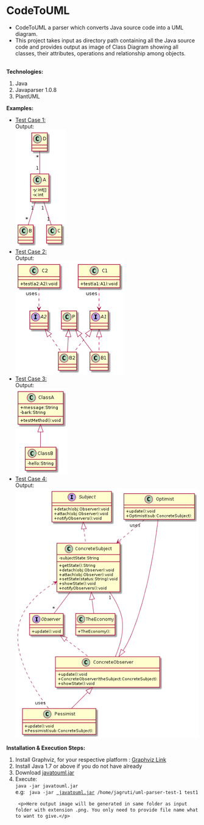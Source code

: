 # CodeToUML
<ul>
<li>CodeToUML a parser which converts Java source code into a UML diagram. </li>
<li>This project takes input as directory path containing all the Java source code and provides output as image of Class Diagram showing all classes, their attributes, operations and relationship among objects. </li>
</ul>
<br/>
<b>Technologies:</b>
<ol>
<li> Java</li>
<li> Javaparser 1.0.8</li>
<li> PlantUML</li>
</ol>

<b> Examples:</b>
<ul>
<li><a href="https://github.com/jagrutipatil/CodeToUML/blob/master/testcases/uml-parser-test-1.zip">Test Case 1:</a>
<br/>Output:<br/>
<img src="https://github.com/jagrutipatil/CodeToUML/blob/master/testcases/output/test1.png">
</li>
<li><a href="https://github.com/jagrutipatil/CodeToUML/blob/master/testcases/uml-parser-test-2.zip">Test Case 2:</a>
<br/>Output:<br/>
<img src="https://github.com/jagrutipatil/CodeToUML/blob/master/testcases/output/test2.png">
</li>
<li><a href="https://github.com/jagrutipatil/CodeToUML/blob/master/testcases/uml-parser-test-3.zip">Test Case 3:</a>
<br/>Output:<br/>
<img src="https://github.com/jagrutipatil/CodeToUML/blob/master/testcases/output/test3.png">
</li>
<li><a href="https://github.com/jagrutipatil/CodeToUML/blob/master/testcases/uml-parser-test-4.zip">Test Case 4:</a>
<br/>Output:<br/>
<img src="https://github.com/jagrutipatil/CodeToUML/blob/master/testcases/output/test4.png">
</li>
</ul>

<b>Installation & Execution Steps:</b>
<ol>
<li> Install Graphviz, for your respective platform : <a href="http://www.graphviz.org/Download_windows.php"> Graphviz Link</a> </li>
<li> Install Java 1.7 or above if you do not have already</li>
<li> Download <a href="https://github.com/jagrutipatil/CodeToUML/blob/master/jar/javatouml.jar"> javatouml.jar</a> </li>
<li> Execute:<br/>
     <code>java -jar javatouml.jar <input_folder_path> <output­file­name></code> <br/>
     e.g:
     <code> java -jar <a href="https://github.com/jagrutipatil/CodeToUML/blob/master/jar/javatouml.jar"> javatouml.jar</a> /home/jagruti/uml-parser-test-1 test1 </code>
     
     <p>Here output image will be generated in same folder as input folder with extension .png. You only need to provide file name what to want to give.</p>
     
</li>
</ol>
